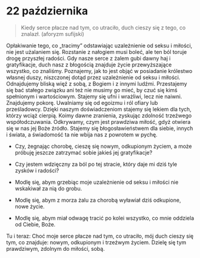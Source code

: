 
# 22 października

> Kiedy serce płacze nad tym, co utraciło, duch cieszy się z tego, co znalazł. (aforyzm sufijski)

Opłakiwanie tego, co „tracimy” odstawiając uzależnienie od seksu i miłości, nie jest użalaniem się. Rozstanie z nałogiem musi boleć, ale ten ból toruje drogę przyszłej radości. Gdy nasze serce z żalem gubi dawny haj i gratyfikacje, duch nasz z błogością znajduje życie przewyższające wszystko, co znaliśmy. Poznajemy, jak to jest objąć w posiadanie królestwo własnej duszy, niszczonej dotąd przez uzależnienie od seksu i miłości. Odnajdujemy bliską więź z sobą, z Bogiem i z innymi ludźmi. Przestajemy się bać stałego związku ani też nie musimy go mieć, by czuć się kimś spełnionym i wartościowym. Stajemy się ufni i wrażliwi, lecz nie naiwni. Znajdujemy pokorę. Uwalniamy się od egoizmu i ról ofiary lub prześladowcy. Dzięki naszym doświadczeniom stajemy się lekiem dla tych, którzy wciąż cierpią. Koimy dawne zranienia, zyskując zdolność trzeźwego współodczuwania. Odkrywamy, czym jest prawdziwa miłość, gdyż otwiera się w nas jej Boże źródło. Stajemy się błogosławieństwem dla siebie, innych i świata, a świadomość ta nie wbija nas z powrotem w pychę.

- Czy, żegnając chorobę, cieszę się nowym, odkupionym życiem, a może próbuję jeszcze zatrzymać sobie jakieś jej gratyfikacje?
- Czy jestem wdzięczny za ból po tej stracie, który daje mi dziś tyle zysków i radości?

- Modlę się, abym grzebiąc moje uzależnienie od seksu i miłości nie wskakiwał za nią do grobu.
- Modlę się, abym z morza żalu za chorobą wyławiał dziś odkupione, nowe życie.
- Modlę się, abym miał odwagę tracić po kolei wszystko, co mnie oddziela od Ciebie, Boże.

Tu i teraz: Choć moje serce płacze nad tym, co utraciło, mój duch cieszy się tym, co znajduje: nowym, odkupionym i trzeźwym życiem. Dzielę się tym prawdziwym, zdolnym do miłości, sobą.
